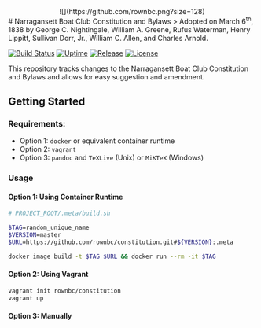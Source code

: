 <div style="text-align:center">![](https://github.com/rownbc.png?size=128)</div>
# Narragansett Boat Club Constitution and Bylaws
> Adopted on March 6<sup>th</sup>, 1838 by George C. Nightingale, William A. Greene, Rufus Waterman, Henry Lippitt, Sullivan Dorr, Jr., William C. Allen, and Charles Arnold.

[![Build Status][travis-image]][travis-url]
[![Uptime][uptime-image]][uptime-url]
[![Release][release-image]][release-url]
[![License][license-image]][release-url]

This repository tracks changes to the Narragansett Boat Club Constitution and Bylaws and allows for easy suggestion and amendment.

## Getting Started

### Requirements:  
 - Option 1: `docker` or equivalent container runtime  
 - Option 2: `vagrant`  
 - Option 3: `pandoc` and `TeXLive` (Unix) or `MiKTeX` (Windows)  

### Usage

#### Option 1: Using Container Runtime

```bash
# PROJECT_ROOT/.meta/build.sh

$TAG=random_unique_name
$VERSION=master
$URL=https://github.com/rownbc/constitution.git#${VERSION}:.meta

docker image build -t $TAG $URL && docker run --rm -it $TAG
```

#### Option 2: Using Vagrant

```bash
vagrant init rownbc/constitution
vagrant up
```

#### Option 3: Manually
```bash

```

<!-- Markdown link & img dfn's -->
[travis-image]: https://img.shields.io/travis/rownbc/constitution/master.svg?style=for-the-badge
[travis-url]: https://travis-ci.org/rownbc/constitution

[uptime-image]:https://img.shields.io/uptimerobot/ratio/m780142231-807e32f619e14f1a455fc78c.svg?style=for-the-badge
[uptime-url]:https://rownbc.org

[size-image]:https://img.shields.io/github/size/rownbc/constitution/build/phaser-craft.min.js.svg

[docker-image]:https://img.shields.io/docker/build/rownbc/constitution.svg

[release-image]:https://img.shields.io/github/release/rownbc/constitution.svg?style=for-the-badge
[release-url]:https://github.com/rownbc/constitution/releases/latest

[license-image]:https://img.shields.io/github/license/rownbc/constitution.svg?style=for-the-badge
[license-url]:https://rownbc.org

[wiki]: https://github.com/rownbc/constitution/wiki
